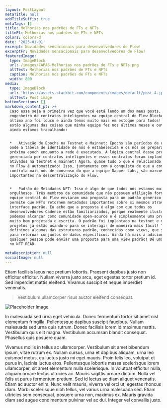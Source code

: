 ```yaml
---
layout: PostLayout
metaTitle: null
addTitleSuffix: true
metaTags: []
title: Melhorias nos padrões de FTs e NFTs
titlePt: Melhorias nos padrões de FTs e NFTs
colors: colors-d
date: '2023-01-01'
excerpt: Novidades sensacionais para desenvolvedores de Flow!
excerptFr: Novidades sensacionais para desenvolvedores de Flow!
featuredImage:
  type: ImageBlock
  url: /images/CAPAS-Melhorias nos padrões de FTs e NFTs.png
  altText: Melhorias nos padrões de FTs e NFTs
  caption: Melhorias nos padrões de FTs e NFTs
  width: 800
media:
  type: ImageBlock
  url: 'https://assets.stackbit.com/components/images/default/post-4.jpeg'
  altText: Post image
bottomSections: []
markdown_content_pt: >+
  Caso essa seja a primeira vez que você está lendo um dos meus posts, eu sou
  engenheiro de contratos inteligentes na equipe central do Flow Blockchain. O
  último ano foi louco e ainda temos muito mais em estoque para todos! Aqui
  estão algumas das coisas que minha equipe fez nos últimos meses e outras que
  ainda estamos trabalhando:


  *   Ativação de Epochs na Testnet e Mainnet: Epochs são períodos de uma semana
  onde a tabela de identidade de nós é estabelecida e os nós se preparam para a
  próxima epoch enquanto a rede é executada. A lógica central desse protocolo é
  gerenciada por contratos inteligentes e esses contratos foram implantados e
  ativados na testnet e mainnet! Agora, quase tudo o que é relacionado a Epochs
  no Flow é automatizado! Isso, juntamente com a conquista de que a comunidade
  controla mais nós de consenso do que a equipe Dapper Labs, são marcos
  importantes na descentralização do Flow.


  *   Padrão de Metadados NFT: Isso é algo de que todos nós estamos muito
  orgulhosos. Três membros da comunidade que não possuem afiliação formal com a
  equipe central do Flow enviaram uma proposta para um padrão genérico que
  permite que NFTs retornem metadados importantes sobre si mesmos através de uma
  interface padrão. Eu acho que a proposta é algo com que todos os
  desenvolvedores Cadence estão familiarizados, porque realmente ilustra o que
  podemos alcançar como comunidade open-source e é simplesmente uma proposta
  muito bem projetada e escrita. O padrão foi implantado na testnet e mainnet e
  projetos já estão usando-o para se interagir de maneira mais fácil! Também
  definimos algumas das estruturas padrão, conhecidas como views, que são usadas
  para retornar conjuntos de dados específicos. Ainda há mais a adicionar, e
  qualquer pessoa pode enviar uma proposta para uma view padrão! Dê uma olhada
  no NFT READ

metaDescription: null
socialImage: null
---
```

Etiam facilisis lacus nec pretium lobortis. Praesent dapibus justo non efficitur efficitur. Nullam viverra justo arcu, eget egestas tortor pretium id. Sed imperdiet mattis eleifend. Vivamus suscipit et neque imperdiet venenatis.

> Vestibulum ullamcorper risus auctor eleifend consequat.

![Placeholder Image](https://assets.stackbit.com/components/images/default/post-4.jpeg)

In malesuada sed urna eget vehicula. Donec fermentum tortor sit amet nisl elementum fringilla. Pellentesque dapibus suscipit faucibus. Nullam malesuada sed urna quis rutrum. Donec facilisis lorem id maximus mattis. Vestibulum quis elit magna. Vestibulum accumsan blandit consequat. Phasellus quis posuere quam.

Vivamus mollis in tellus ac ullamcorper. Vestibulum sit amet bibendum ipsum, vitae rutrum ex. Nullam cursus, urna et dapibus aliquam, urna leo euismod metus, eu luctus justo mi eget mauris. Proin felis leo, volutpat et purus in, lacinia luctus eros. Pellentesque lobortis massa scelerisque lorem ullamcorper, sit amet elementum nulla scelerisque. In volutpat efficitur nulla, aliquam ornare lectus ultricies ac. Mauris sagittis ornare dictum. Nulla vel felis ut purus fermentum pretium. Sed id lectus ac diam aliquet venenatis. Etiam ac auctor enim. Nunc velit mauris, viverra vel orci ut, egestas rhoncus diam. Morbi scelerisque nibh tellus, vel varius urna malesuada sed. Etiam ultricies sem consequat, posuere urna non, maximus ex. Mauris gravida diam sed augue condimentum pulvinar vel ac dui. Integer vel convallis justo.